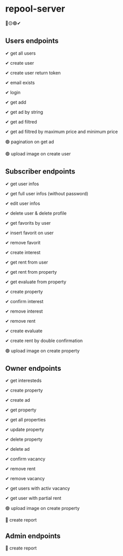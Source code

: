 # repool-server

 🔴🟡🟢✔
## Users endpoints
✔ get all users

✔ create user

✔ create user return token

✔ email exists

✔ login

✔ get add

✔ get ad by string

✔ get ad filtred

✔ get ad filtred by maximum price and minimum price

🟢 pagination on get ad

🟢 upload image on create user

## Subscriber endpoints
✔ get user infos

✔ get full user infos (without password)

✔ edit user infos

✔ delete user & delete profile

✔ get favorits by user

✔ insert favorit on user

✔ remove favorit

✔ create interest

✔ get rent from user

✔ get rent from property

✔ get evaluate from property

✔ create property

✔ confirm interest

✔ remove interest

✔ remove rent

✔ create evaluate

✔ create rent by double confirmation

🟢 upload image on create property

## Owner endpoints
✔ get interesteds

✔ create property

✔ create ad

✔ get property

✔ get all properties

✔ update property

✔ delete property

✔ delete ad

✔ confirm vacancy

✔ remove rent

✔ remove vacancy

✔ get users with activ vacancy

✔ get user with partial rent

🟢 upload image on create property

🔴 create report
## Admin endpoints
🔴 create report